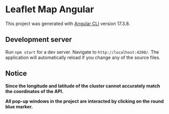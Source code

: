 # Leaflet Map Angular

This project was generated with [Angular CLI](https://github.com/angular/angular-cli) version 17.3.8.

## Development server

Run `npm start` for a dev server. Navigate to `http://localhost:4200/`. The application will automatically reload if you change any of the source files.

## Notice
**Since the longitude and latitude of the cluster cannot accurately match the coordinates of the API.**

**All pop-up windows in the project are interacted by clicking on the round blue marker.**
